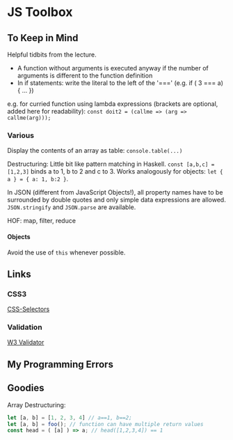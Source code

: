 # JS Toolbox


## To Keep in Mind

Helpful tidbits from the lecture.

- A function without arguments is executed anyway if the number of arguments is different to the function definition
- In if statements: write the literal to the left of the '===' (e.g. if ( 3 === a) { ... })

e.g. for curried function using lambda expressions (brackets are optional, added here for readability):
`const doit2 = (callme => (arg => callme(arg)));`

### Various

Display the contents of an array as table:
`console.table(...)`

Destructuring: Little bit like pattern matching in Haskell.
`const [a,b,c] = [1,2,3]` binds a to 1, b to 2 and c to 3. 
Works analogously for objects: `let { a } = { a: 1, b:2 }`. 

In JSON (different from JavaScript Objects!), all property names have to be surrounded by double quotes and only simple data expressions are allowed.
`JSON.stringify` and `JSON.parse` are available.

HOF: map, filter, reduce

#### Objects

Avoid the use of `this` whenever possible.

## Links

### CSS3

[CSS-Selectors](https://www.w3schools.com/cssref/css_selectors.asp)

### Validation
[W3 Validator](https://validator.w3.org/)

## My Programming Errors


## Goodies

Array Destructuring:

```javascript
let [a, b] = [1, 2, 3, 4] // a==1, b==2;
let [a, b] = foo(); // function can have multiple return values
const head = ( [a] ) => a; // head([1,2,3,4]) == 1
```
